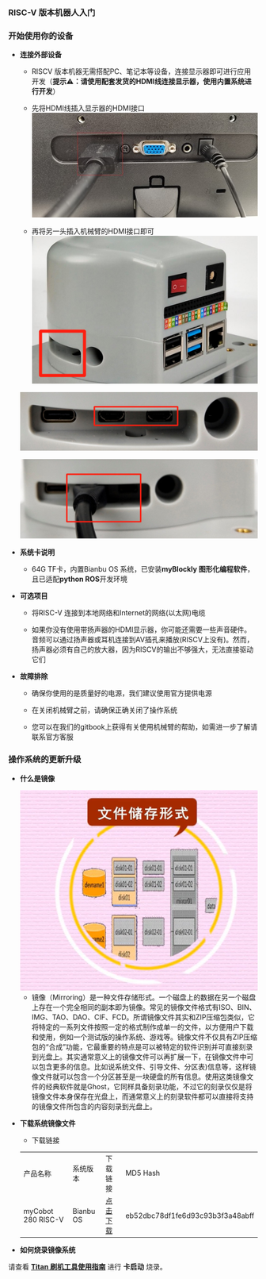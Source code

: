 ### RISC-V 版本机器人入门  

### 开始使用你的设备

- **连接外部设备**
  
  - RISCV 版本机器无需搭配PC、笔记本等设备，连接显示器即可进行应用开发（**提示⚠：请使用配套发货的HDMI线连接显示器，使用内置系统进行开发**）
  
  - 先将HDMI线插入显示器的HDMI接口
  ![PISTART](../../../resource/3-FunctionsAndApplications/5.BasicFunction/5.1-Functionlnstruction/PIstart1.jpg)

  - 再将另一头插入机械臂的HDMI接口即可
  ![PISTART](../../../resource/3-FunctionsAndApplications/5.BasicFunction/5.1-Functionlnstruction/PIstart2.jpg)

  ![PISTART](../../../resource/3-FunctionsAndApplications/5.BasicFunction/5.1-Functionlnstruction/PIstart3.jpg)
  
  ![PISTART](../../../resource/3-FunctionsAndApplications/5.BasicFunction/5.1-Functionlnstruction/PIstart4.jpg)

- **系统卡说明**
  
  - 64G TF卡，内置Bianbu OS 系统，已安装**myBlockly 图形化编程软件**，且已适配**python ROS**开发环境
  
- **可选项目**
  
  - 将RISC-V 连接到本地网络和Internet的网络(以太网)电缆

  - 如果你没有使用带扬声器的HDMI显示器，你可能还需要一些声音硬件。音频可以通过扬声器或耳机连接到AV插孔来播放(RISCV上没有)。然而，扬声器必须有自己的放大器，因为RISCV的输出不够强大，无法直接驱动它们

- **故障排除**
  
  - 确保你使用的是质量好的电源，我们建议使用官方提供电源

  - 在关闭机械臂之前，请确保正确关闭了操作系统

  - 您可以在我们的gitbook上获得有关使用机械臂的帮助，如需进一步了解请联系官方客服
  
  
### 操作系统的更新升级

- **什么是镜像**
  
  <img src="../../../resource/3-FunctionsAndApplications/5.BasicFunction/5.1-Functionlnstruction/systemupdata.jpg" alt="image-20221115161942636" style="zoom: 67%;" />
  
  - 镜像（Mirroring）是一种文件存储形式。一个磁盘上的数据在另一个磁盘上存在一个完全相同的副本即为镜像。常见的镜像文件格式有ISO、BIN、IMG、TAO、DAO、CIF、FCD。所谓镜像文件其实和ZIP压缩包类似，它将特定的一系列文件按照一定的格式制作成单一的文件，以方便用户下载和使用，例如一个测试版的操作系统、游戏等。镜像文件不仅具有ZIP压缩包的“合成”功能，它最重要的特点是可以被特定的软件识别并可直接刻录到光盘上。其实通常意义上的镜像文件可以再扩展一下，在镜像文件中可以包含更多的信息。比如说系统文件、引导文件、分区表)信息等，这样镜像文件就可以包含一个分区甚至是一块硬盘的所有信息。使用这类镜像文件的经典软件就是Ghost，它同样具备刻录功能，不过它的刻录仅仅是将镜像文件本身保存在光盘上，而通常意义上的刻录软件都可以直接将支持的镜像文件所包含的内容刻录到光盘上。
  
- **下载系统镜像文件**
  
  - 下载链接  
  <table>
    <tr>
        <td>产品名称</td>
        <td>系统版本</td>
        <td>下载链接</td>
        <td>MD5 Hash</td>
    </tr>
    <tr>
        <td rowspan='2'>myCobot 280 RISC-V</td>

    </tr>
    <tr>
        <td>Bianbu OS</td>
        <td>
            <a href="https://archive.spacemit.com/ros2/bianbu-robot-1.0.zip">点击下载</a>
        </td>
        <td>eb52dbc78df1fe6d93c93b3f3a48abff</td>
    </tr>
  </table>
  
  
  
  
- **如何烧录镜像系统**
  
请查看 **[Titan 刷机工具使用指南](https://developer.spacemit.com/documentation?token=O6wlwlXcoiBZUikVNh2cczhin5d)** 进行 **卡启动** 烧录。
  
  
  
